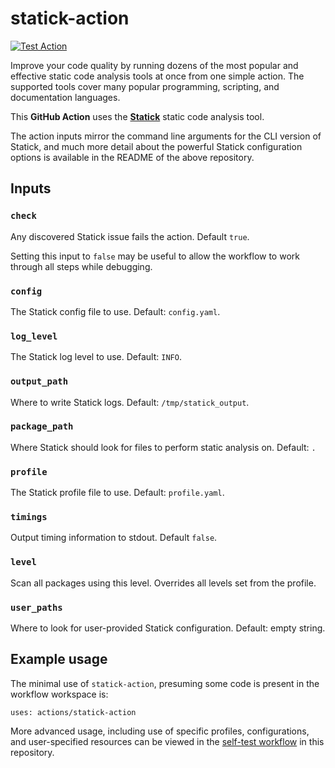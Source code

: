 # statick-action

[![Test Action](https://github.com/triboelectric/statick/actions/workflows/self-test.yml/badge.svg)](https://github.com/triboelectric/statick/actions/workflows/self-test.yml)

Improve your code quality by running dozens of the most popular and effective static code analysis
tools at once from one simple action.
The supported tools cover many popular programming, scripting, and documentation languages.

This **GitHub Action** uses the **[Statick](https://github.com/triboelectric/statick)** static code analysis tool.

The action inputs mirror the command line arguments for the CLI version of
Statick, and much more detail about the powerful Statick configuration options is
available in the README of the above repository.

## Inputs

### `check`

Any discovered Statick issue fails the action. Default `true`.

Setting this input to `false` may be useful to allow the workflow to work through all steps while debugging.

### `config`

The Statick config file to use. Default: `config.yaml`.

### `log_level`

The Statick log level to use. Default: `INFO`.

### `output_path`

Where to write Statick logs. Default: `/tmp/statick_output`.

### `package_path`

Where Statick should look for files to perform static analysis on. Default: `.`

### `profile`

The Statick profile file to use. Default: `profile.yaml`.

### `timings`

Output timing information to stdout. Default `false`.

### `level`

Scan all packages using this level. Overrides all levels set from the profile.

### `user_paths`

Where to look for user-provided Statick configuration. Default: empty string.

## Example usage

The minimal use of `statick-action`, presuming some code is present in the workflow workspace is:

```shell
uses: actions/statick-action
```

More advanced usage, including use of specific profiles, configurations,
and user-specified resources can be viewed in the
[self-test workflow](https://github.com/triboelectric/statick/blob/main/.github/workflows/self-test.yml)
in this repository.
